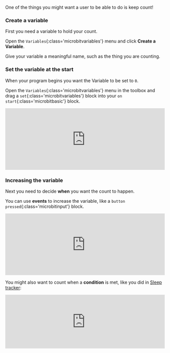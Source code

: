 One of the things you might want a user to be able to do is keep count!

### Create a variable

First you need a variable to hold your count. 

Open the `Variables`{:class='microbitvariables'} menu and click **Create a Variable**. 

Give your variable a meaningful name, such as the thing you are counting.

### Set the variable at the start

When your program begins you want the Variable to be set to `0`.

Open the `Variables`{:class='microbitvariables'} menu in the toolbox and drag a `set`{:class='microbitvariables'} block into your `on start`{:class='microbitbasic'} block.

<div style="position:relative;height:calc(125px + 5em);width:100%;overflow:hidden;"><iframe style="position:relative;top:0;left:0;width:100%;height:100%;" src="https://makecode.microbit.org/---codeembed#pub:_Lja5ybTCzhRA" allowfullscreen="allowfullscreen" frameborder="0" sandbox="allow-scripts allow-same-origin"></iframe></div>

### Increasing the variable

Next you need to decide **when** you want the count to happen. 

You can use **events** to increase the variable, like a `button pressed`{:class='microbitinput'} block. 

<div style="position:relative;height:calc(125px + 5em);width:100%;overflow:hidden;"><iframe style="position:relative;top:0;left:0;width:100%;height:100%;" src="https://makecode.microbit.org/---codeembed#pub:_VzkdmA6VjMvc" allowfullscreen="allowfullscreen" frameborder="0" sandbox="allow-scripts allow-same-origin"></iframe></div>

You might also want to count when a **condition** is met, like you did in [Sleep tracker]():

<div style="position:relative;height:calc(100px + 5em);width:100%;overflow:hidden;"><iframe style="position:relative;top:0;left:0;width:100%;height:100%;" src="https://makecode.microbit.org/---codeembed#pub:_iT2FmD3d7TE2" allowfullscreen="allowfullscreen" frameborder="0" sandbox="allow-scripts allow-same-origin"></iframe></div>